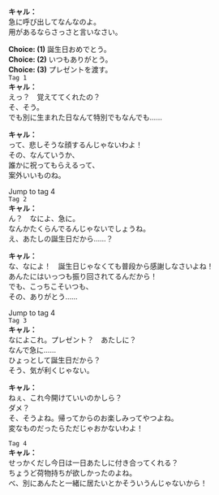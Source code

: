 # 

  
**キャル：**  
急に呼び出してなんなのよ。  
用があるならさっさと言いなさい。  
  
**Choice: (1)**  誕生日おめでとう。  
**Choice: (2)**  いつもありがとう。  
**Choice: (3)**  プレゼントを渡す。  
`Tag 1`  
**キャル：**  
えっ？　覚えててくれたの？  
そ、そう。  
でも別に生まれた日なんて特別でもなんでも……  
  
**キャル：**  
って、悲しそうな顔するんじゃないわよ！  
その、なんていうか、  
誰かに祝ってもらえるって、  
案外いいものね。  
  
Jump to tag 4  
`Tag 2`  
**キャル：**  
ん？　なによ、急に。  
なんかたくらんでるんじゃないでしょうね。  
え、あたしの誕生日だから……？  
  
**キャル：**  
な、なによ！　誕生日じゃなくても普段から感謝しなさいよね！  
あんたにはいっつも振り回されてるんだから！  
でも、こっちこそいつも、  
その、ありがとう……  
  
Jump to tag 4  
`Tag 3`  
**キャル：**  
なによこれ。プレゼント？　あたしに？  
なんで急に……  
ひょっとして誕生日だから？  
そう、気が利くじゃない。  
  
**キャル：**  
ねぇ、これ今開けていいのかしら？  
ダメ？  
そ、そうよね。帰ってからのお楽しみってやつよね。  
変なものだったらただじゃおかないわよ！  
  
`Tag 4`  
**キャル：**  
せっかくだし今日は一日あたしに付き合ってくれる？  
ちょうど荷物持ちが欲しかったのよね。  
べ、別にあんたと一緒に居たいとかそういうんじゃないから！  
